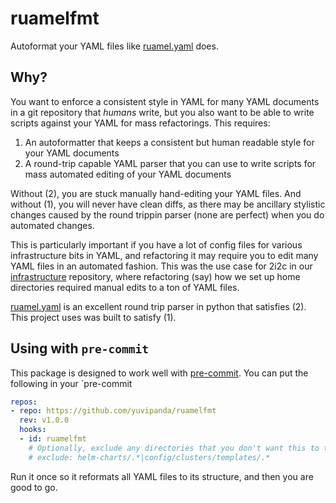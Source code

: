 # ruamelfmt

Autoformat your YAML files like [ruamel.yaml](https://pypi.org/project/ruamel.yaml/) does.

## Why?

You want to enforce a consistent style in YAML for many YAML documents in a git
repository that *humans* write, but you also want to be able to write scripts
against your YAML for mass refactorings. This requires:

1. An autoformatter that keeps a consistent but human readable style for your YAML documents
2. A round-trip capable YAML parser that you can use to write scripts for mass automated editing
   of your YAML documents

Without (2), you are stuck manually hand-editing your YAML files. And without (1), you will never
have clean diffs, as there may be ancillary stylistic changes caused by the round trippin parser (none
are perfect) when you do automated changes.

This is particularly important if you have a lot of config files for various infrastructure bits
in YAML, and refactoring it may require you to edit many YAML files in an automated fashion. This was
the use case for 2i2c in our [infrastructure](https://github.com/2i2c-org/infrastructure) repository,
where refactoring (say) how we set up home directories required manual edits to a ton of YAML files.

[ruamel.yaml](https://pypi.org/project/ruamel.yaml/) is an excellent round trip parser in python
that satisfies (2). This project uses was built to satisfy (1).

## Using with `pre-commit`

This package is designed to work well with [pre-commit](https://pre-commit.com/). You can put the
following in your `pre-commit

```yaml
repos:
- repo: https://github.com/yuvipanda/ruamelfmt
  rev: v1.0.0
  hooks:
  - id: ruamelfmt
    # Optionally, exclude any directories that you don't want this to touch
    # exclude: helm-charts/.*|config/clusters/templates/.*
```

Run it once so it reformats all YAML files to its structure, and then you are good to go.